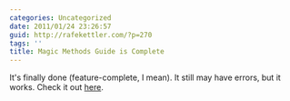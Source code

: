 ```yaml
---
categories: Uncategorized
date: 2011/01/24 23:26:57
guid: http://rafekettler.com/?p=270
tags: ''
title: Magic Methods Guide is Complete
---
```

It's finally done (feature-complete, I mean). It still may have errors, but it works. Check it out [here](http://www.rafekettler.com/magicmethods.html).